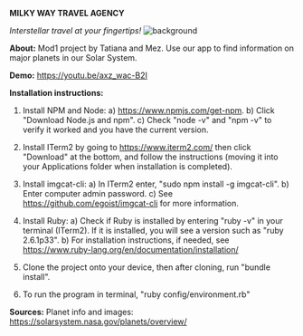    **MILKY WAY TRAVEL AGENCY**
   
   _Interstellar travel at your fingertips!_
   ![background](/lib/images/background.jpg)
   
   **About:** Mod1 project by Tatiana and Mez. Use our app to find information on major planets in our Solar System.
   
   **Demo:** https://youtu.be/axz_wac-B2I
   
   **Installation instructions:**

1. Install NPM and Node: a) https://www.npmjs.com/get-npm. b) Click "Download Node.js and npm". c) Check "node -v" and "npm -v" to verify it worked and you have the current version.

2. Install ITerm2 by going to https://www.iterm2.com/ then click "Download" at the bottom, and follow the instructions (moving it into your Applications folder when installation is completed).

3. Install imgcat-cli: a) In ITerm2 enter, "sudo npm install -g imgcat-cli". b) Enter computer admin password. c) See https://github.com/egoist/imgcat-cli for more information.

4. Install Ruby: a) Check if Ruby is installed by entering "ruby -v" in your terminal (ITerm2). If it is installed, you will see a version such as "ruby 2.6.1p33". b) For installation instructions, if needed, see https://www.ruby-lang.org/en/documentation/installation/

5. Clone the project onto your device, then after cloning, run "bundle install".

6. To run the program in terminal, "ruby config/environment.rb"
     
     
     
     
     
     
     
     
     
     
     
     
     
     
**Sources:** Planet info and images: https://solarsystem.nasa.gov/planets/overview/
